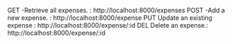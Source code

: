 GET  -Retrieve all expenses.  : http://localhost:8000/expenses
POST -Add a new expense. : http://localhost:8000/expense
PUT Update an existing expense : http://localhost:8000/expense/:id 
DEL Delete an expense.:  http://localhost:8000/expense/:id
